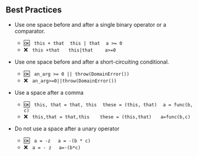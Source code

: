 ## Best Practices

- Use one space before and after a single binary operator or a comparator.
  - :ok:&nbsp;&nbsp; `this + that` &nbsp;&nbsp; `this | that` &nbsp;&nbsp; `a >= 0`
  - :x:&nbsp;&nbsp;  `this +that`  &nbsp;&nbsp;&nbsp;&nbsp; `this|that`  &nbsp;&nbsp;&nbsp;&nbsp;&nbsp;&nbsp; `a>=0`
  
- Use one space before and after a short-circuiting conditional.
  - :ok:&nbsp;&nbsp; `an_arg >= 0 || throw(DomainError())`
  - :x:&nbsp;&nbsp;  `an_arg>=0||throw(DomainError())`
  
- Use a space after a comma
  - :ok:&nbsp;&nbsp; `this, that = that, this`  &nbsp;&nbsp; `these = (this, that)` &nbsp;&nbsp; `a = func(b, c)`
  - :x:&nbsp;&nbsp;  `this,that = that,this` &nbsp;&nbsp;&nbsp;&nbsp;&nbsp; `these = (this,that)`  &nbsp;&nbsp;&nbsp;&nbsp; `a=func(b,c)`
  
- Do not use a space after a unary operator
  - :ok:&nbsp;&nbsp; `a = -z` &nbsp;&nbsp;&nbsp; `a = -(b * c)`
  - :x:&nbsp;&nbsp;  `a = - z` &nbsp;&nbsp;&nbsp; `a=-(b*c)`
  
 

